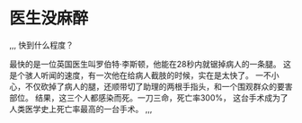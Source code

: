 # 医生没麻醉

,,,
快到什么程度？

最快的是一位英国医生叫罗伯特·李斯顿，他能在28秒内就锯掉病人的一条腿。
这是个骇人听闻的速度，有一次他在给病人截肢的时候，实在是太快了。
一不小心，不仅砍掉了病人的腿，还顺带切了助理的两根手指头，和一个围观群众的要害部位。
结果，这三个人都感染而死。一刀三命，死亡率300%，
这台手术成为了人类医学史上死亡率最高的一台手术。
,,,
